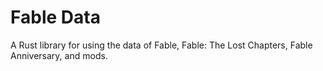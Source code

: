 # Fable Data

A Rust library for using the data of Fable, Fable: The Lost Chapters, Fable Anniversary, and mods.